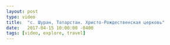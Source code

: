 ```yaml
---
layout: post
type: video
title:  "с. Шуран, Татарстан. Христо-Рождественская церковь"
date:   2017-04-15 10:00:00 -0400
tags: [video, explore, travel]
---
```


<Frame src="https://www.youtube.com/embed/49P4UGGbyvI?rel=0&amp;showinfo=0" />